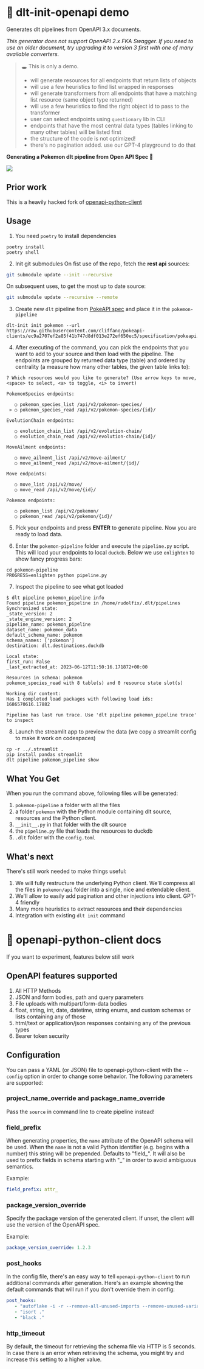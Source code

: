 # 🚧 dlt-init-openapi demo

Generates dlt pipelines from OpenAPI 3.x documents.

_This generator does not support OpenAPI 2.x FKA Swagger. If you need to use an older document, try upgrading it to
version 3 first with one of many available converters._


> 🕳️ This is only a demo.
> - will generate resources for all endpoints that return lists of objects
> - will use a few heuristics to find list wrapped in responses
> - will generate transformers from all endpoints that have a matching list resource (same object type returned)
> - will use a few heuristics to find the right object id to pass to the transformer
> - user can select endpoints using `questionary` lib in CLI
> - endpoints that have the most central data types (tables linking to many other tables) will be listed first
> - the structure of the code is not optimized!
> - there's no pagination added. use our GPT-4 playground to do that

**Generating a Pokemon dlt pipeline from Open API Spec 🚀**

<a href="https://www.loom.com/share/2806b873ba1c4e0ea382eb3b4fbaf808">
    <img style="max-width:450px;" src="https://cdn.loom.com/sessions/thumbnails/2806b873ba1c4e0ea382eb3b4fbaf808-with-play.gif">
  </a>
  

## Prior work
This is a heavily hacked fork of [openapi-python-client](https://github.com/openapi-generators/openapi-python-client)

## Usage
1. You need `poetry` to install dependencies
```
poetry install
poetry shell
```

2. Init git submodules
On fist use of the repo, fetch the **rest api** sources:
```sh
git submodule update --init --recursive
```

On subsequent uses, to get the most up to date source:
```sh
git submodule update --recursive --remote
```

3. Create new `dlt` pipeline from [PokeAPI spec](https://raw.githubusercontent.com/cliffano/pokeapi-clients/main/specification/pokeapi.yml) and place it in the `pokemon-pipeline` 
```
dlt-init init pokemon --url https://raw.githubusercontent.com/cliffano/pokeapi-clients/ec9a2707ef2a85f41b747d8df013e272ef650ec5/specification/pokeapi.yml
```

4. After executing of the command, you can pick the endpoints that you want to add to your source and then load with the pipeline. The endpoints are grouped by returned data type (table) and ordered by centrality (a measure how many other tables, the given table links to):
```
? Which resources would you like to generate? (Use arrow keys to move, <space> to select, <a> to toggle, <i> to invert)
 
PokemonSpecies endpoints:

   ○ pokemon_species_list /api/v2/pokemon-species/
 » ○ pokemon_species_read /api/v2/pokemon-species/{id}/
 
EvolutionChain endpoints:

   ○ evolution_chain_list /api/v2/evolution-chain/
   ○ evolution_chain_read /api/v2/evolution-chain/{id}/
 
MoveAilment endpoints:

   ○ move_ailment_list /api/v2/move-ailment/
   ○ move_ailment_read /api/v2/move-ailment/{id}/
 
Move endpoints:

   ○ move_list /api/v2/move/
   ○ move_read /api/v2/move/{id}/
 
Pokemon endpoints:

   ○ pokemon_list /api/v2/pokemon/
   ○ pokemon_read /api/v2/pokemon/{id}/
```

5. Pick your endpoints and press **ENTER** to generate pipeline. Now you are ready to load data.

6. Enter the `pokemon-pipeline` folder and execute the `pipeline.py` script. This will load your endpoints to local `duckdb`. Below we use `enlighten` to show fancy progress bars:
```
cd pokemon-pipeline
PROGRESS=enlighten python pipeline.py
```

7. Inspect the pipeline to see what got loaded
```
$ dlt pipeline pokemon_pipeline info
Found pipeline pokemon_pipeline in /home/rudolfix/.dlt/pipelines
Synchronized state:
_state_version: 2
_state_engine_version: 2
pipeline_name: pokemon_pipeline
dataset_name: pokemon_data
default_schema_name: pokemon
schema_names: ['pokemon']
destination: dlt.destinations.duckdb

Local state:
first_run: False
_last_extracted_at: 2023-06-12T11:50:16.171872+00:00

Resources in schema: pokemon
pokemon_species_read with 8 table(s) and 0 resource state slot(s)

Working dir content:
Has 1 completed load packages with following load ids:
1686570616.17882

Pipeline has last run trace. Use 'dlt pipeline pokemon_pipeline trace' to inspect
```
8. Launch the streamlit app to preview the data (we copy a streamlit config to make it work on codespaces)
```
cp -r ../.streamlit .
pip install pandas streamlit
dlt pipeline pokemon_pipeline show
```

## What You Get
When you run the command above, following files will be generated:
1. `pokemon-pipeline` a folder with all the files
2. a folder `pokemon` with the Python module containing dlt source, resources and the Python client. 
3. `__init__.py` in that folder with the dlt source
4. the `pipeline.py` file that loads the resources to duckdb
5. `.dlt` folder with the `config.toml`

## What's next
There's still work needed to make things useful:
1. We will fully restructure the underlying Python client. We'll compress all the files in `pokemon/api` folder into a single, nice and extendable client.
2. We'll allow to easily add pagination and other injections into client. GPT-4 friendly
3. Many more heuristics to extract resources and their dependencies
4. Integration with existing `dlt init` command 


# 🚀 openapi-python-client docs
If you want to experiment, features below still work

## OpenAPI features supported

1. All HTTP Methods
1. JSON and form bodies, path and query parameters
1. File uploads with multipart/form-data bodies
1. float, string, int, date, datetime, string enums, and custom schemas or lists containing any of those
1. html/text or application/json responses containing any of the previous types
1. Bearer token security

## Configuration

You can pass a YAML (or JSON) file to openapi-python-client with the `--config` option in order to change some behavior.
The following parameters are supported:


### project_name_override and package_name_override

Pass the `source` in command line to create pipeline instead!

### field_prefix

When generating properties, the `name` attribute of the OpenAPI schema will be used. When the `name` is not a valid Python identifier (e.g. begins with a number) this string will be prepended. Defaults to "field\_". It will also be used to prefix fields in schema starting with "_" in order to avoid ambiguous semantics.

Example:

```yaml
field_prefix: attr_
```

### package_version_override

Specify the package version of the generated client. If unset, the client will use the version of the OpenAPI spec.

Example:

```yaml
package_version_override: 1.2.3
```

### post_hooks

In the config file, there's an easy way to tell `openapi-python-client` to run additional commands after generation. Here's an example showing the default commands that will run if you don't override them in config:

```yaml
post_hooks:
   - "autoflake -i -r --remove-all-unused-imports --remove-unused-variables --ignore-init-module-imports ."
   - "isort ."
   - "black ."
```

### http_timeout

By default, the timeout for retrieving the schema file via HTTP is 5 seconds. In case there is an error when retrieving the schema, you might try and increase this setting to a higher value.

[changelog.md]: CHANGELOG.md
[poetry]: https://python-poetry.org/

